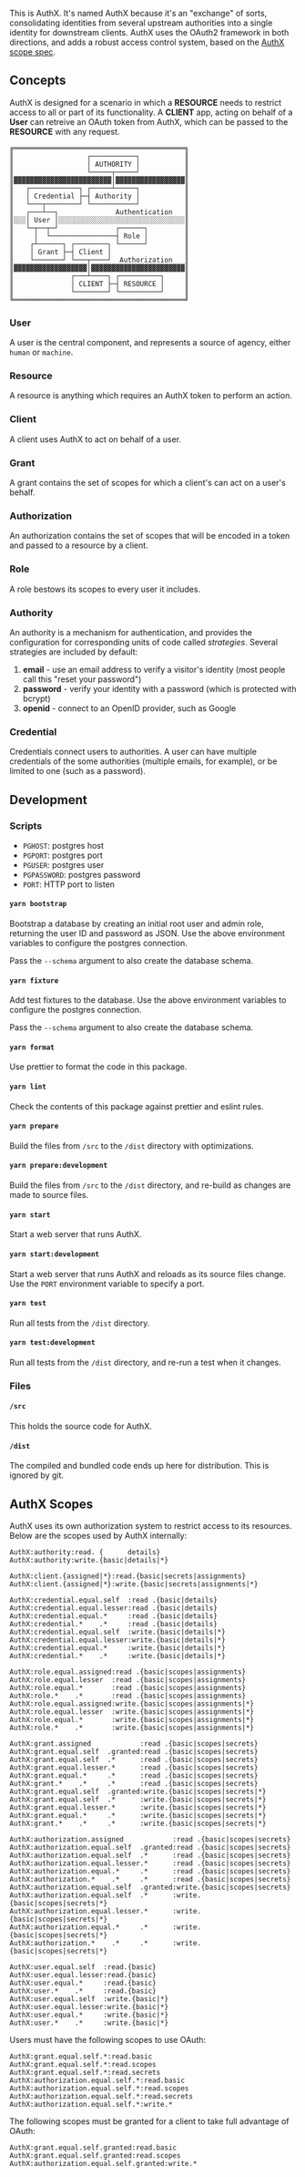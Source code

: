 This is AuthX. It's named AuthX because it's an "exchange" of sorts, consolidating identities from several upstream authorities into a single identity for downstream clients. AuthX uses the OAuth2 framework in both directions, and adds a robust access control system, based on the [AuthX scope spec](../scopes).

## Concepts

AuthX is designed for a scenario in which a **RESOURCE** needs to restrict access to all or part of its functionality. A **CLIENT** app, acting on behalf of a **User** can retreive an OAuth token from AuthX, which can be passed to the **RESOURCE** with any request.

```
╔══════════════════════════════════════════╗
║                  ┌───────────┐           ║
║                  │ AUTHORITY │           ║
║                  └─────┬─────┘           ║
║▓▓▓▓▓▓▓▓▓▓▓▓▓▓▓▓▓▓▓▓▓▓▓▓│▓▓▓▓▓▓▓▓▓▓▓▓▓▓▓▓▓║
║   ┌────────────┐ ┌─────┴─────┐           ║
║   │ Credential ├─┤ Authority │           ║
║   └───┬────────┘ └───────────┘           ║
║   ┌───┴──┐              Authentication   ║
║░░░│ User │░░░░░░░░░░░░░░░░░░░░░░░░░░░░░░░║
║   └─┬──┬─┘              ┌──────┐         ║
║     │  └────────────────┤ Role │         ║
║    ┌┴──────┐ ┌────────┐ └──────┘         ║
║    │ Grant ├─┤ Client │                  ║
║    └───────┘ └───┬────┘  Authorization   ║
║▓▓▓▓▓▓▓▓▓▓▓▓▓▓▓▓▓▓│▓▓▓▓▓▓▓▓▓▓▓▓▓▓▓▓▓▓▓▓▓▓▓║
║              ┌───┴────┐ ┌──────────┐     ║
║              │ CLIENT ├─┤ RESOURCE │     ║
║              └────────┘ └──────────┘     ║
╚══════════════════════════════════════════╝
```

### User

A user is the central component, and represents a source of agency, either `human` or `machine`.

### Resource

A resource is anything which requires an AuthX token to perform an action.

### Client

A client uses AuthX to act on behalf of a user.

### Grant

A grant contains the set of scopes for which a client's can act on a user's behalf.

### Authorization

An authorization contains the set of scopes that will be encoded in a token and passed to a resource by a client.

### Role

A role bestows its scopes to every user it includes.

### Authority

An authority is a mechanism for authentication, and provides the configuration for corresponding units of code called _strategies_. Several strategies are included by default:

1. **email** - use an email address to verify a visitor's identity (most people call this "reset your password")
2. **password** - verify your identity with a password (which is protected with bcrypt)
3. **openid** - connect to an OpenID provider, such as Google

### Credential

Credentials connect users to authorities. A user can have multiple credentials of the some authorities (multiple emails, for example), or be limited to one (such as a password).

## Development

### Scripts

- `PGHOST`: postgres host
- `PGPORT`: postgres port
- `PGUSER`: postgres user
- `PGPASSWORD`: postgres password
- `PORT`: HTTP port to listen

#### `yarn bootstrap`

Bootstrap a database by creating an initial root user and admin role, returning the user ID and password as JSON. Use the above environment variables to configure the postgres connection.

Pass the `--schema` argument to also create the database schema.

#### `yarn fixture`

Add test fixtures to the database. Use the above environment variables to configure the postgres connection.

Pass the `--schema` argument to also create the database schema.

#### `yarn format`

Use prettier to format the code in this package.

#### `yarn lint`

Check the contents of this package against prettier and eslint rules.

#### `yarn prepare`

Build the files from `/src` to the `/dist` directory with optimizations.

#### `yarn prepare:development`

Build the files from `/src` to the `/dist` directory, and re-build as changes are made to source files.

#### `yarn start`

Start a web server that runs AuthX.

#### `yarn start:development`

Start a web server that runs AuthX and reloads as its source files change. Use the `PORT` environment variable to specify a port.

#### `yarn test`

Run all tests from the `/dist` directory.

#### `yarn test:development`

Run all tests from the `/dist` directory, and re-run a test when it changes.

### Files

#### `/src`

This holds the source code for AuthX.

#### `/dist`

The compiled and bundled code ends up here for distribution. This is ignored by git.

## AuthX Scopes

AuthX uses its own authorization system to restrict access to its resources. Below are the scopes used by AuthX internally:

```
AuthX:authority:read. {      details}
AuthX:authority:write.{basic|details|*}

AuthX:client.{assigned|*}:read.{basic|secrets|assignments}
AuthX:client.{assigned|*}:write.{basic|secrets|assignments|*}

AuthX:credential.equal.self  :read .{basic|details}
AuthX:credential.equal.lesser:read .{basic|details}
AuthX:credential.equal.*     :read .{basic|details}
AuthX:credential.*    .*     :read .{basic|details}
AuthX:credential.equal.self  :write.{basic|details|*}
AuthX:credential.equal.lesser:write.{basic|details|*}
AuthX:credential.equal.*     :write.{basic|details|*}
AuthX:credential.*    .*     :write.{basic|details|*}

AuthX:role.equal.assigned:read .{basic|scopes|assignments}
AuthX:role.equal.lesser  :read .{basic|scopes|assignments}
AuthX:role.equal.*       :read .{basic|scopes|assignments}
AuthX:role.*    .*       :read .{basic|scopes|assignments}
AuthX:role.equal.assigned:write.{basic|scopes|assignments|*}
AuthX:role.equal.lesser  :write.{basic|scopes|assignments|*}
AuthX:role.equal.*       :write.{basic|scopes|assignments|*}
AuthX:role.*    .*       :write.{basic|scopes|assignments|*}

AuthX:grant.assigned            :read .{basic|scopes|secrets}
AuthX:grant.equal.self  .granted:read .{basic|scopes|secrets}
AuthX:grant.equal.self  .*      :read .{basic|scopes|secrets}
AuthX:grant.equal.lesser.*      :read .{basic|scopes|secrets}
AuthX:grant.equal.*     .*      :read .{basic|scopes|secrets}
AuthX:grant.*    .*     .*      :read .{basic|scopes|secrets}
AuthX:grant.equal.self  .granted:write.{basic|scopes|secrets|*}
AuthX:grant.equal.self  .*      :write.{basic|scopes|secrets|*}
AuthX:grant.equal.lesser.*      :write.{basic|scopes|secrets|*}
AuthX:grant.equal.*     .*      :write.{basic|scopes|secrets|*}
AuthX:grant.*    .*     .*      :write.{basic|scopes|secrets|*}

AuthX:authorization.assigned            :read .{basic|scopes|secrets}
AuthX:authorization.equal.self  .granted:read .{basic|scopes|secrets}
AuthX:authorization.equal.self  .*      :read .{basic|scopes|secrets}
AuthX:authorization.equal.lesser.*      :read .{basic|scopes|secrets}
AuthX:authorization.equal.*     .*      :read .{basic|scopes|secrets}
AuthX:authorization.*    .*     .*      :read .{basic|scopes|secrets}
AuthX:authorization.equal.self  .granted:write.{basic|scopes|secrets}
AuthX:authorization.equal.self  .*      :write.{basic|scopes|secrets|*}
AuthX:authorization.equal.lesser.*      :write.{basic|scopes|secrets|*}
AuthX:authorization.equal.*     .*      :write.{basic|scopes|secrets|*}
AuthX:authorization.*    .*     .*      :write.{basic|scopes|secrets|*}

AuthX:user.equal.self  :read.{basic}
AuthX:user.equal.lesser:read.{basic}
AuthX:user.equal.*     :read.{basic}
AuthX:user.*    .*     :read.{basic}
AuthX:user.equal.self  :write.{basic|*}
AuthX:user.equal.lesser:write.{basic|*}
AuthX:user.equal.*     :write.{basic|*}
AuthX:user.*    .*     :write.{basic|*}
```

Users must have the following scopes to use OAuth:

```
AuthX:grant.equal.self.*:read.basic
AuthX:grant.equal.self.*:read.scopes
AuthX:grant.equal.self.*:read.secrets
AuthX:authorization.equal.self.*:read.basic
AuthX:authorization.equal.self.*:read.scopes
AuthX:authorization.equal.self.*:read.secrets
AuthX:authorization.equal.self.*:write.*
```

The following scopes must be granted for a client to take full advantage of OAuth:

```
AuthX:grant.equal.self.granted:read.basic
AuthX:grant.equal.self.granted:read.scopes
AuthX:authorization.equal.self.granted:write.*
```
